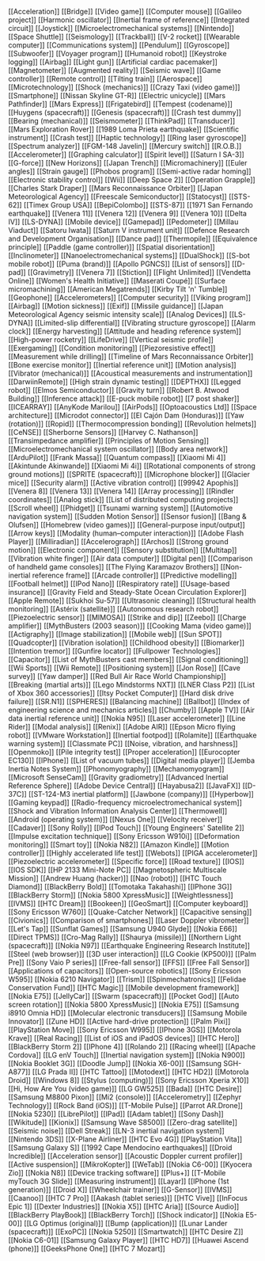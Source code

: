[[Acceleration]]
[[Bridge]]
[[Video game]]
[[Computer mouse]]
[[Galileo project]]
[[Harmonic oscillator]]
[[Inertial frame of reference]]
[[Integrated circuit]]
[[Joystick]]
[[Microelectromechanical systems]]
[[Nintendo]]
[[Space Shuttle]]
[[Seismology]]
[[Trackball]]
[[V-2 rocket]]
[[Wearable computer]]
[[Communications system]]
[[Pendulum]]
[[Gyroscope]]
[[Subwoofer]]
[[Voyager program]]
[[Humanoid robot]]
[[Keystroke logging]]
[[Airbag]]
[[Light gun]]
[[Artificial cardiac pacemaker]]
[[Magnetometer]]
[[Augmented reality]]
[[Seismic wave]]
[[Game controller]]
[[Remote control]]
[[Tilting train]]
[[Aerospace]]
[[Microtechnology]]
[[Shock (mechanics)]]
[[Crazy Taxi (video game)]]
[[Smartphone]]
[[Nissan Skyline GT-R]]
[[Electric unicycle]]
[[Mars Pathfinder]]
[[Mars Express]]
[[Frigatebird]]
[[Tempest (codename)]]
[[Huygens (spacecraft)]]
[[Genesis (spacecraft)]]
[[Crash test dummy]]
[[Bearing (mechanical)]]
[[Seismometer]]
[[ThinkPad]]
[[Transducer]]
[[Mars Exploration Rover]]
[[1989 Loma Prieta earthquake]]
[[Scientific instrument]]
[[Crash test]]
[[Haptic technology]]
[[Ring laser gyroscope]]
[[Spectrum analyzer]]
[[FGM-148 Javelin]]
[[Mercury switch]]
[[R.O.B.]]
[[Accelerometer]]
[[Graphing calculator]]
[[Spirit level]]
[[Saturn I SA-3]]
[[G-force]]
[[New Horizons]]
[[Japan Trench]]
[[Micromachinery]]
[[Euler angles]]
[[Strain gauge]]
[[Phobos program]]
[[Semi-active radar homing]]
[[Electronic stability control]]
[[Wii]]
[[Deep Space 2]]
[[Operation Grapple]]
[[Charles Stark Draper]]
[[Mars Reconnaissance Orbiter]]
[[Japan Meteorological Agency]]
[[Freescale Semiconductor]]
[[Statocyst]]
[[STS-62]]
[[Timex Group USA]]
[[BepiColombo]]
[[STS-87]]
[[1971 San Fernando earthquake]]
[[Venera 11]]
[[Venera 12]]
[[Venera 9]]
[[Venera 10]]
[[Delta IV]]
[[LS-DYNA]]
[[Mobile device]]
[[Gamepad]]
[[Pedometer]]
[[Millau Viaduct]]
[[Satoru Iwata]]
[[Saturn V instrument unit]]
[[Defence Research and Development Organisation]]
[[Dance pad]]
[[Thermopile]]
[[Equivalence principle]]
[[Paddle (game controller)]]
[[Spatial disorientation]]
[[Inclinometer]]
[[Nanoelectromechanical systems]]
[[DualShock]]
[[S-bot mobile robot]]
[[Puma (brand)]]
[[Apollo PGNCS]]
[[List of sensors]]
[[D-pad]]
[[Gravimetry]]
[[Venera 7]]
[[Stiction]]
[[Flight Unlimited]]
[[Vendetta Online]]
[[Women's Health Initiative]]
[[Maserati Coupé]]
[[Surface micromachining]]
[[American Megatrends]]
[[Kirby Tilt 'n' Tumble]]
[[Geophone]]
[[Accelerometers]]
[[Computer security]]
[[Viking program]]
[[Airbag]]
[[Motion sickness]]
[[Exif]]
[[Missile guidance]]
[[Japan Meteorological Agency seismic intensity scale]]
[[Analog Devices]]
[[LS-DYNA]]
[[Limited-slip differential]]
[[Vibrating structure gyroscope]]
[[Alarm clock]]
[[Energy harvesting]]
[[Attitude and heading reference system]]
[[High-power rocketry]]
[[LifeDrive]]
[[Vertical seismic profile]]
[[Exergaming]]
[[Condition monitoring]]
[[Piezoresistive effect]]
[[Measurement while drilling]]
[[Timeline of Mars Reconnaissance Orbiter]]
[[Bone exercise monitor]]
[[Inertial reference unit]]
[[Motion analysis]]
[[Vibrator (mechanical)]]
[[Acoustical measurements and instrumentation]]
[[DarwiinRemote]]
[[High strain dynamic testing]]
[[DEPTHX]]
[[Legged robot]]
[[Elmos Semiconductor]]
[[Gravity turn]]
[[Robert B. Atwood Building]]
[[Inference attack]]
[[E-puck mobile robot]]
[[7 post shaker]]
[[ICEARRAY]]
[[AnyKode Marilou]]
[[AirPods]]
[[Optoacoustics Ltd]]
[[Space architecture]]
[[Microdot connector]]
[[El Cajón Dam (Honduras)]]
[[Yaw (rotation)]]
[[Ropid]]
[[Thermocompression bonding]]
[[Revolution helmets]]
[[CeNSE]]
[[Sherborne Sensors]]
[[Harvey C. Nathanson]]
[[Transimpedance amplifier]]
[[Principles of Motion Sensing]]
[[Microelectromechanical system oscillator]]
[[Body area network]]
[[ArduPilot]]
[[Frank Massa]]
[[Quantum compass]]
[[Xiaomi Mi 4]]
[[Akintunde Akinwande]]
[[Xiaomi Mi 4i]]
[[Rotational components of strong ground motions]]
[[SPRITE (spacecraft)]]
[[Microphone blocker]]
[[Glacier mice]]
[[Security alarm]]
[[Active vibration control]]
[[99942 Apophis]]
[[Venera 8]]
[[Venera 13]]
[[Venera 14]]
[[Array processing]]
[[Rindler coordinates]]
[[Analog stick]]
[[List of distributed computing projects]]
[[Scroll wheel]]
[[Phidget]]
[[Tsunami warning system]]
[[Automotive navigation system]]
[[Sudden Motion Sensor]]
[[Sensor fusion]]
[[Bang & Olufsen]]
[[Homebrew (video games)]]
[[General-purpose input/output]]
[[Arrow keys]]
[[Modality (human–computer interaction)]]
[[Adobe Flash Player]]
[[Milliradian]]
[[Accelerograph]]
[[Archos]]
[[Strong ground motion]]
[[Electronic component]]
[[Sensory substitution]]
[[Multitap]]
[[Vibration white finger]]
[[Air data computer]]
[[Digital pen]]
[[Comparison of handheld game consoles]]
[[The Flying Karamazov Brothers]]
[[Non-inertial reference frame]]
[[Arcade controller]]
[[Predictive modelling]]
[[Football helmet]]
[[IPod Nano]]
[[Respiratory rate]]
[[Usage-based insurance]]
[[Gravity Field and Steady-State Ocean Circulation Explorer]]
[[Apple Remote]]
[[Sukhoi Su-57]]
[[Ultrasonic cleaning]]
[[Structural health monitoring]]
[[Astérix (satellite)]]
[[Autonomous research robot]]
[[Piezoelectric sensor]]
[[MIMOSA]]
[[Strike and dip]]
[[Zeebo]]
[[Charge amplifier]]
[[MythBusters (2003 season)]]
[[Cooking Mama (video game)]]
[[Actigraphy]]
[[Image stabilization]]
[[Mobile web]]
[[Sun SPOT]]
[[Quadcopter]]
[[Vibration isolation]]
[[Childhood obesity]]
[[Biomarker]]
[[Intention tremor]]
[[Gunfire locator]]
[[Fullpower Technologies]]
[[Capacitor]]
[[List of MythBusters cast members]]
[[Signal conditioning]]
[[Wii Sports]]
[[Wii Remote]]
[[Positioning system]]
[[Jon Rose]]
[[Cave survey]]
[[Yaw damper]]
[[Red Bull Air Race World Championship]]
[[Breaking (martial arts)]]
[[Lego Mindstorms NXT]]
[[LNER Class P2]]
[[List of Xbox 360 accessories]]
[[Itsy Pocket Computer]]
[[Hard disk drive failure]]
[[SR.N1]]
[[SPHERES]]
[[Balancing machine]]
[[Ballbot]]
[[Index of engineering science and mechanics articles]]
[[Chumby]]
[[Apple TV]]
[[Air data inertial reference unit]]
[[Nokia N95]]
[[Laser accelerometer]]
[[Line Rider]]
[[Modal analysis]]
[[Renix]]
[[Adobe AIR]]
[[Epson Micro flying robot]]
[[VMware Workstation]]
[[Inertial footpod]]
[[Rolamite]]
[[Earthquake warning system]]
[[Classmate PC]]
[[Noise, vibration, and harshness]]
[[Openmoko]]
[[Pile integrity test]]
[[Proper acceleration]]
[[Eurocopter EC130]]
[[IPhone]]
[[List of vacuum tubes]]
[[Digital media player]]
[[Jemba Inertia Notes System]]
[[Phonomyography]]
[[Mechanomyogram]]
[[Microsoft SenseCam]]
[[Gravity gradiometry]]
[[Advanced Inertial Reference Sphere]]
[[Adobe Device Central]]
[[Hayabusa2]]
[[JavaFX]]
[[D-37C]]
[[ST-124-M3 inertial platform]]
[[Jawbone (company)]]
[[Hyperbow]]
[[Gaming keypad]]
[[Radio-frequency microelectromechanical system]]
[[Shock and Vibration Information Analysis Center]]
[[Thermowell]]
[[Android (operating system)]]
[[Nexus One]]
[[Velocity receiver]]
[[Cadaver]]
[[Sony Rolly]]
[[IPod Touch]]
[[Young Engineers' Satellite 2]]
[[Impulse excitation technique]]
[[Sony Ericsson W910i]]
[[Deformation monitoring]]
[[Smart toy]]
[[Nokia N82]]
[[Amazon Kindle]]
[[Motion controller]]
[[Highly accelerated life test]]
[[Webots]]
[[PIGA accelerometer]]
[[Piezoelectric accelerometer]]
[[Specific force]]
[[Road texture]]
[[IOS]]
[[IOS SDK]]
[[HP 2133 Mini-Note PC]]
[[Magnetospheric Multiscale Mission]]
[[Andrew Huang (hacker)]]
[[Nao (robot)]]
[[HTC Touch Diamond]]
[[BlackBerry Bold]]
[[Tomotaka Takahashi]]
[[IPhone 3G]]
[[BlackBerry Storm]]
[[Nokia 5800 XpressMusic]]
[[Weightlessness]]
[[IVMS]]
[[HTC Dream]]
[[Bookeen]]
[[GeoSmart]]
[[Computer keyboard]]
[[Sony Ericsson W760]]
[[Quake-Catcher Network]]
[[Capacitive sensing]]
[[Civionics]]
[[Comparison of smartphones]]
[[Laser Doppler vibrometer]]
[[Let's Tap]]
[[Sunflat Games]]
[[Samsung U940 Glyde]]
[[Nokia E66]]
[[Direct TPMS]]
[[Cro-Mag Rally]]
[[Shaurya (missile)]]
[[Northern Light (spacecraft)]]
[[Nokia N97]]
[[Earthquake Engineering Research Institute]]
[[Steel (web browser)]]
[[3D user interaction]]
[[LG Cookie (KP500)]]
[[Palm Pre]]
[[Sony Vaio P series]]
[[Free-fall sensor]]
[[FFS]]
[[Free Fall Sensor]]
[[Applications of capacitors]]
[[Open-source robotics]]
[[Sony Ericsson W595]]
[[Nokia 6210 Navigator]]
[[Trism]]
[[Spinmechatronics]]
[[Felidae Conservation Fund]]
[[HTC Magic]]
[[Mobile development framework]]
[[Nokia E75]]
[[JellyCar]]
[[Swarm (spacecraft)]]
[[Pocket God]]
[[Auto screen rotation]]
[[Nokia 5800 XpressMusic]]
[[Nokia E75]]
[[Samsung i8910 Omnia HD]]
[[Molecular electronic transducers]]
[[Samsung Mobile Innovator]]
[[Zune HD]]
[[Active hard-drive protection]]
[[Palm Pixi]]
[[PlayStation Move]]
[[Sony Ericsson W995]]
[[IPhone 3GS]]
[[Motorola Krave]]
[[Real Racing]]
[[List of iOS and iPadOS devices]]
[[HTC Hero]]
[[BlackBerry Storm 2]]
[[IPhone 4]]
[[Rolando 2]]
[[Racing wheel]]
[[Apache Cordova]]
[[LG enV Touch]]
[[Inertial navigation system]]
[[Nokia N900]]
[[Nokia Booklet 3G]]
[[Doodle Jump]]
[[Nokia X6-00]]
[[Samsung SGH-A877]]
[[LG Prada II]]
[[HTC Tattoo]]
[[Motodext]]
[[HTC HD2]]
[[Motorola Droid]]
[[Windows 8]]
[[Stylus (computing)]]
[[Sony Ericsson Xperia X10]]
[[Hi, How Are You (video game)]]
[[LG GW525]]
[[Bada]]
[[HTC Desire]]
[[Samsung M8800 Pixon]]
[[Mi2 (console)]]
[[Accelerometry]]
[[Zephyr Technology]]
[[Rock Band (iOS)]]
[[T-Mobile Pulse]]
[[Parrot AR.Drone]]
[[Nokia 5230]]
[[LibrePilot]]
[[IPad]]
[[Adam tablet]]
[[Sony Dash]]
[[Wikitude]]
[[Kionix]]
[[Samsung Wave S8500]]
[[Zero-drag satellite]]
[[Seismic noise]]
[[Dell Streak]]
[[LN-3 inertial navigation system]]
[[Nintendo 3DS]]
[[X-Plane Airliner]]
[[HTC Evo 4G]]
[[PlayStation Vita]]
[[Samsung Galaxy S]]
[[1992 Cape Mendocino earthquakes]]
[[Droid Incredible]]
[[Acceleration sensor]]
[[Acoustic Doppler current profiler]]
[[Active suspension]]
[[MikroKopter]]
[[WeTab]]
[[Nokia C6-00]]
[[Kyocera Zio]]
[[Nokia N8]]
[[Device tracking software]]
[[Plus+]]
[[T-Mobile myTouch 3G Slide]]
[[Measuring instrument]]
[[Layar]]
[[IPhone (1st generation)]]
[[Droid X]]
[[Wheelchair trainer]]
[[G-Sensor]]
[[IVMS]]
[[Caanoo]]
[[HTC 7 Pro]]
[[Aakash (tablet series)]]
[[HTC Vive]]
[[InFocus Epic 1]]
[[Dexter Industries]]
[[Nokia X5]]
[[HTC Aria]]
[[Source Audio]]
[[BlackBerry PlayBook]]
[[BlackBerry Torch]]
[[Shock indicator]]
[[Nokia E5-00]]
[[LG Optimus (original)]]
[[Bump (application)]]
[[Lunar Lander (spacecraft)]]
[[ExoPC]]
[[Nokia 5250]]
[[Smartwatch]]
[[HTC Desire Z]]
[[Nokia C6-01]]
[[Samsung Galaxy Player]]
[[HTC HD7]]
[[Huawei Ascend (phone)]]
[[GeeksPhone One]]
[[HTC 7 Mozart]]
